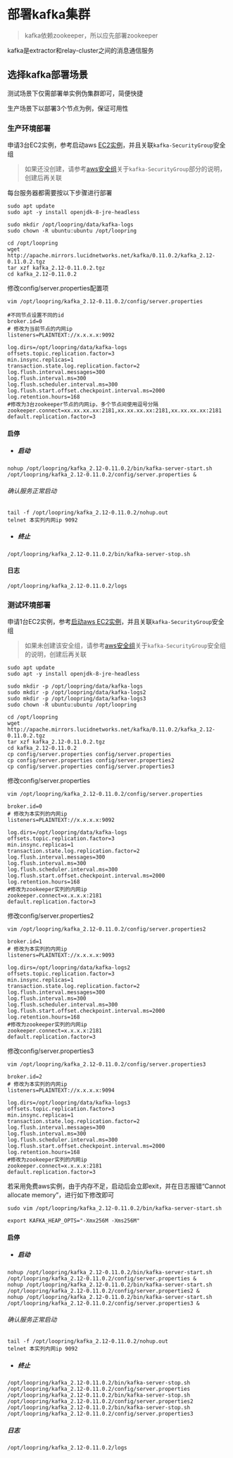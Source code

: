 # 部署kafka集群

> kafka依赖zookeeper，所以应先部署zookeeper

kafka是extractor和relay-cluster之间的消息通信服务

## 选择kafka部署场景

测试场景下仅需部署单实例伪集群即可，简便快捷

生产场景下以部署3个节点为例，保证可用性

### 生产环境部署

申请3台EC2实例，参考启动aws [EC2实例](new_ec2_cn.md)，并且关联`kafka-SecurityGroup`安全组

> 如果还没创建，请参考[aws安全组](security_group_cn.md)关于`kafka-SecurityGroup`部分的说明，创建后再关联

每台服务器都需要按以下步骤进行部署

```
sudo apt update
sudo apt -y install openjdk-8-jre-headless

sudo mkdir /opt/loopring/data/kafka-logs
sudo chown -R ubuntu:ubuntu /opt/loopring

cd /opt/loopring
wget http://apache.mirrors.lucidnetworks.net/kafka/0.11.0.2/kafka_2.12-0.11.0.2.tgz
tar xzf kafka_2.12-0.11.0.2.tgz
cd kafka_2.12-0.11.0.2
```
修改config/server.properties配置项

`vim /opt/loopring/kafka_2.12-0.11.0.2/config/server.properties`
```
#不同节点设置不同的id
broker.id=0
# 修改为当前节点的内网ip
listeners=PLAINTEXT://x.x.x.x:9092

log.dirs=/opt/loopring/data/kafka-logs
offsets.topic.replication.factor=3
min.insync.replicas=1
transaction.state.log.replication.factor=2
log.flush.interval.messages=300
log.flush.interval.ms=300
log.flush.scheduler.interval.ms=300
log.flush.start.offset.checkpoint.interval.ms=2000
log.retention.hours=168
#修改为3台zookeeper节点的内网ip，多个节点间使用逗号分隔
zookeeper.connect=xx.xx.xx.xx:2181,xx.xx.xx.xx:2181,xx.xx.xx.xx:2181
default.replication.factor=3
```
#### 启停

* ##### 启动
```
nohup /opt/loopring/kafka_2.12-0.11.0.2/bin/kafka-server-start.sh /opt/loopring/kafka_2.12-0.11.0.2/config/server.properties &
```
###### 确认服务正常启动
```
tail -f /opt/loopring/kafka_2.12-0.11.0.2/nohup.out
telnet 本实列内网ip 9092
```

* ##### 终止
`/opt/loopring/kafka_2.12-0.11.0.2/bin/kafka-server-stop.sh`

#### 日志
`/opt/loopring/kafka_2.12-0.11.0.2/logs`

### 测试环境部署

申请1台EC2实例，参考[启动aws EC2实例](new_ec2_cn.md)，并且关联`kafka-SecurityGroup`安全组

> 如果未创建该安全组，请参考[aws安全组](security_group_cn.md)关于`kafka-SecurityGroup`安全组的说明，创建后再关联

```
sudo apt update
sudo apt -y install openjdk-8-jre-headless

sudo mkdir -p /opt/loopring/data/kafka-logs
sudo mkdir -p /opt/loopring/data/kafka-logs2
sudo mkdir -p /opt/loopring/data/kafka-logs3
sudo chown -R ubuntu:ubuntu /opt/loopring

cd /opt/loopring
wget http://apache.mirrors.lucidnetworks.net/kafka/0.11.0.2/kafka_2.12-0.11.0.2.tgz
tar xzf kafka_2.12-0.11.0.2.tgz
cd kafka_2.12-0.11.0.2
cp config/server.properties config/server.properties
cp config/server.properties config/server.properties2
cp config/server.properties config/server.properties3
```
修改config/server.properties

`vim /opt/loopring/kafka_2.12-0.11.0.2/config/server.properties`
```
broker.id=0
# 修改为本实列的内网ip
listeners=PLAINTEXT://x.x.x.x:9092

log.dirs=/opt/loopring/data/kafka-logs
offsets.topic.replication.factor=3
min.insync.replicas=1
transaction.state.log.replication.factor=2
log.flush.interval.messages=300
log.flush.interval.ms=300
log.flush.scheduler.interval.ms=300
log.flush.start.offset.checkpoint.interval.ms=2000
log.retention.hours=168
#修改为zookeeper实列的内网ip
zookeeper.connect=x.x.x.x:2181
default.replication.factor=3
```

修改config/server.properties2

`vim /opt/loopring/kafka_2.12-0.11.0.2/config/server.properties2`
```
broker.id=1
# 修改为本实列的内网ip
listeners=PLAINTEXT://x.x.x.x:9093

log.dirs=/opt/loopring/data/kafka-logs2
offsets.topic.replication.factor=3
min.insync.replicas=1
transaction.state.log.replication.factor=2
log.flush.interval.messages=300
log.flush.interval.ms=300
log.flush.scheduler.interval.ms=300
log.flush.start.offset.checkpoint.interval.ms=2000
log.retention.hours=168
#修改为zookeeper实列的内网ip
zookeeper.connect=x.x.x.x:2181
default.replication.factor=3
```

修改config/server.properties3

`vim /opt/loopring/kafka_2.12-0.11.0.2/config/server.properties3`
```
broker.id=2
# 修改为本实列的内网ip
listeners=PLAINTEXT://x.x.x.x:9094

log.dirs=/opt/loopring/data/kafka-logs3
offsets.topic.replication.factor=3
min.insync.replicas=1
transaction.state.log.replication.factor=2
log.flush.interval.messages=300
log.flush.interval.ms=300
log.flush.scheduler.interval.ms=300
log.flush.start.offset.checkpoint.interval.ms=2000
log.retention.hours=168
#修改为zookeeper实列的内网ip
zookeeper.connect=x.x.x.x:2181
default.replication.factor=3
```

若采用免费aws实例，由于内存不足，启动后会立即exit，并在日志报错“Cannot allocate memory”，进行如下修改即可

`sudo vim /opt/loopring/kafka_2.12-0.11.0.2/bin/kafka-server-start.sh`

`export KAFKA_HEAP_OPTS="-Xmx256M -Xms256M"`

#### 启停

* ##### 启动
```
nohup /opt/loopring/kafka_2.12-0.11.0.2/bin/kafka-server-start.sh /opt/loopring/kafka_2.12-0.11.0.2/config/server.properties &
nohup /opt/loopring/kafka_2.12-0.11.0.2/bin/kafka-server-start.sh /opt/loopring/kafka_2.12-0.11.0.2/config/server.properties2 &
nohup /opt/loopring/kafka_2.12-0.11.0.2/bin/kafka-server-start.sh /opt/loopring/kafka_2.12-0.11.0.2/config/server.properties3 &
```

###### 确认服务正常启动
```
tail -f /opt/loopring/kafka_2.12-0.11.0.2/nohup.out
telnet 本实列内网ip 9092
```

* ##### 终止
```
/opt/loopring/kafka_2.12-0.11.0.2/bin/kafka-server-stop.sh /opt/loopring/kafka_2.12-0.11.0.2/config/server.properties
/opt/loopring/kafka_2.12-0.11.0.2/bin/kafka-server-stop.sh /opt/loopring/kafka_2.12-0.11.0.2/config/server.properties2
/opt/loopring/kafka_2.12-0.11.0.2/bin/kafka-server-stop.sh /opt/loopring/kafka_2.12-0.11.0.2/config/server.properties3
```
##### 日志
`/opt/loopring/kafka_2.12-0.11.0.2/logs`

